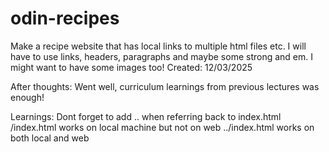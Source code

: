 # odin-recipes
Make a recipe website that has local links to multiple html files etc.
I will have to use links, headers, paragraphs and maybe some strong and em. I might want to have some images too!
Created: 12/03/2025

After thoughts:
Went well, curriculum learnings from previous lectures was enough!

Learnings:
Dont forget to add .. when referring back to index.html
/index.html works on local machine but not on web
../index.html works on both local and web